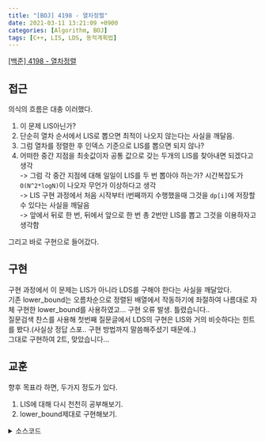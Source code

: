 ```yaml
---
title: "[BOJ] 4198 - 열차정렬"
date: 2021-03-11 13:21:09 +0900
categories: [Algorithm, BOJ]
tags: [C++, LIS, LDS, 동적계획법]
---
```


[[백준] 4198 - 열차정렬](https://www.acmicpc.net/problem/4198)   

## 접근
의식의 흐름은 대충 이러했다.   
1. 이 문제 LIS아닌가?
2. 단순히 열차 순서에서 LIS로 뽑으면 최적이 나오지 않는다는 사실을 깨달음.
3. 그럼 열차를 정렬한 후 인덱스 기준으로 LIS를 뽑으면 되지 않나?
4. 어떠한 중간 지점을 최솟값이자 공통 값으로 갖는 두개의 LIS를 찾아내면 되겠다고 생각   
	-> 그럼 각 중간 지점에 대해 일일이 LIS를 두 번 뽑아야 하는가? 시간복잡도가 `O(N^2*logN)`이 나오자 무언가 이상하다고 생각   
	-> LIS 구현 과정에서 처음 시작부터 i번째까지 수행했을때 그것을 `dp[i]`에 저장할 수 있다는 사실을 깨달음   
	-> 앞에서 뒤로 한 번, 뒤에서 앞으로 한 번 총 2번만 LIS를 뽑고 그것을 이용하자고 생각함

그리고 바로 구현으로 들어갔다.

## 구현
구현 과정에서 이 문제는 LIS가 아니라 LDS를 구해야 한다는 사실을 깨달았다.   
기존 lower_bound는 오름차순으로 정렬된 배열에서 작동하기에 좌절하여 나름대로 자체 구현한 lower_bound를 사용하였고... 구현 오류 발생. 틀렸습니다..   
질문검색 찬스를 사용해 첫번째 질문글에서 LDS의 구현은 LIS와 거의 비슷하다는 힌트를 봤다.(사실상 정답 스포.. 구현 방법까지 말씀해주셨기 때문에..)   
그대로 구현하여 2트, 맞았습니다...

## 교훈
향후 목표라 하면, 두가지 정도가 있다.
1. LIS에 대해 다시 천천히 공부해보기.
2. lower_bound제대로 구현해보기.

<details>
  <summary> 소스코드 </summary>
    <div markdown="1">

```c++
#include <bits/stdc++.h>
using namespace std;
vector<pair<int, int>> v;
int dp[2005], dpinv[2005];

int main(void) {
	int n;
	scanf("%d", &n);
	for (int i = 1; i <= n; i++) {
		int x;
		scanf("%d", &x);
		v.push_back({ x, i });
	}
	sort(v.begin(), v.end());
	vector<int> tmp;
	for (int i = 0; i < n; i++) {
		if (tmp.empty() || tmp.back() < -v[i].second)
			tmp.push_back(-v[i].second);
		auto it = lower_bound(tmp.begin(), tmp.end(), -v[i].second);
		*it = -v[i].second;
		dp[i] = tmp.size();
	}
	tmp.clear();
	for (int i = n - 1; i >= 0; i--) {
		if (tmp.empty() || tmp.back() < -v[i].second)
			tmp.push_back(-v[i].second);
		auto it = lower_bound(tmp.begin(), tmp.end(), -v[i].second);
		*it = -v[i].second;
		dpinv[i] = tmp.size();
	}
	int ans = 0;
	for (int i = 0; i < n; i++) {
		ans = max(dp[i] + dpinv[i + 1], ans);
	}
	printf("%d", ans);
	return 0;
}
```

</div>
</details>
